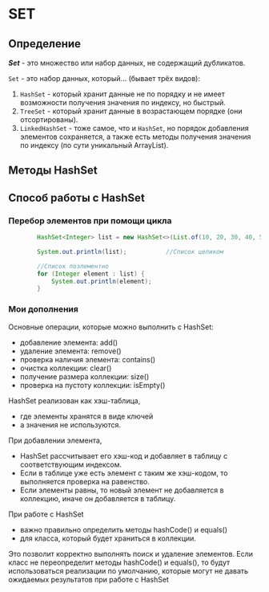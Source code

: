 # SET

## Определение

**_Set_** - это множество или набор данных, не содержащий дубликатов.

`Set` - это набор данных, который... (бывает трёх видов):

1. `HashSet` - который хранит данные не по порядку и не имеет возможности получения значения по индексу, но быстрый.
2. `TreeSet` - который хранит данные в возрастающем порядке (они отсортированы).
3. `LinkedHashSet` - тоже самое, что и `HashSet`, но порядок добавления элементов сохраняется, а также есть методы получения значения по индексу (по сути уникальный ArrayList).

## Методы HashSet

## Способ работы с HashSet

### Перебор элементов при помощи цикла

```java
        HashSet<Integer> list = new HashSet<>(List.of(10, 20, 30, 40, 50, 10));

        System.out.println(list);           //Список целиком

        //Список поэлементно
        for (Integer element : list) {
            System.out.println(element);
        }
```

### Мои дополнения

Основные операции, которые можно выполнить с HashSet:
- добавление элемента: add()
- удаление элемента: remove()
- проверка наличия элемента: contains()
- очистка коллекции: clear()
- получение размера коллекции: size()
- проверка на пустоту коллекции: isEmpty()

HashSet реализован как хэш-таблица,
- где элементы хранятся в виде ключей
- а значения не используются.

При добавлении элемента,
- HashSet рассчитывает его хэш-код и добавляет в таблицу с соответствующим индексом.
- Если в таблице уже есть элемент с таким же хэш-кодом, то выполняется проверка на равенство.
- Если элементы равны, то новый элемент не добавляется в коллекцию, иначе он добавляется в таблицу.

При работе с HashSet
- важно правильно определить методы hashCode() и equals()
- для класса, который будет храниться в коллекции.

Это позволит корректно выполнять поиск и удаление элементов.
Если класс не переопределит методы hashCode() и equals(),
то будут использоваться реализации по умолчанию,
которые могут не давать ожидаемых результатов при работе с HashSet